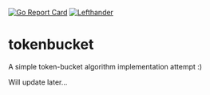 [![Go Report Card](https://goreportcard.com/badge/github.com/lefthander/tokenbucket)](https://goreportcard.com/report/github.com/lefthander/tokenbucket)
[![Lefthander](https://circleci.com/gh/Lefthander/tokenbucket.svg?style=svg)](<LINK>)

# tokenbucket
A simple token-bucket algorithm implementation attempt :)

Will update later...

